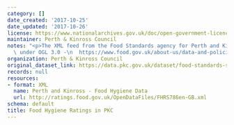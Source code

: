 ```yaml
---
category: []
date_created: '2017-10-25'
date_updated: '2017-10-26'
license: https://www.nationalarchives.gov.uk/doc/open-government-licence/version/3/
maintainer: Perth & Kinross Council
notes: "<p>The XML feed from the Food Standards agency for Perth and Kinross. Licensed\
  \ under OGL 3.0 -\n  https://www.food.gov.uk/about-us/data-and-policies/aboutsite/termsandconditions/fhrs-data-usage-open-government-licence-and-disclaimer</p>"
organization: Perth & Kinross Council
original_dataset_link: https://data.pkc.gov.uk/dataset/food-standards-scotland-feed
records: null
resources:
- format: XML
  name: Perth and Kinross - Food Hygiene Data
  url: http://ratings.food.gov.uk/OpenDataFiles/FHRS786en-GB.xml
schema: default
title: Food Hygiene Ratings in PKC
---
```

